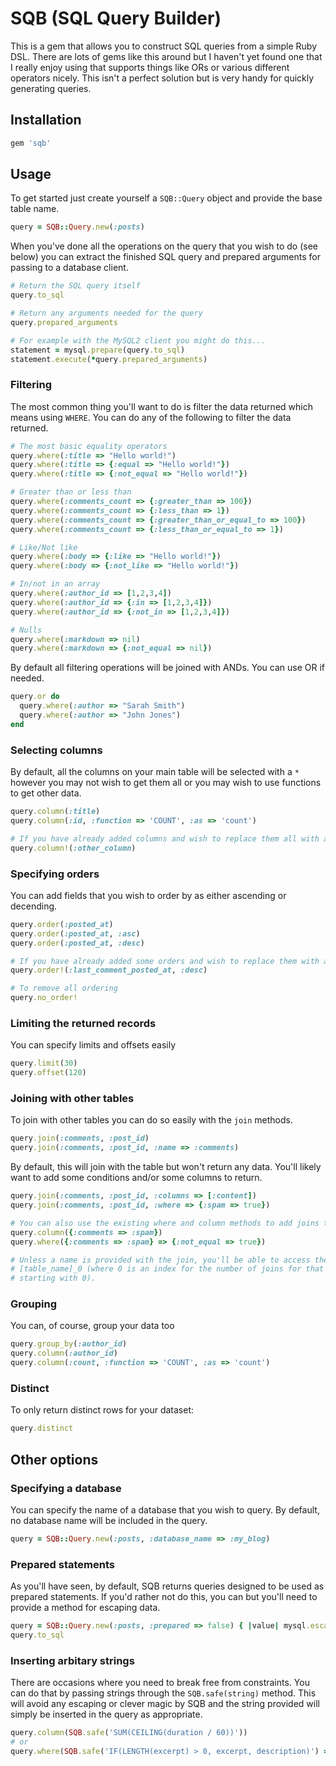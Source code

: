 # SQB (SQL Query Builder)

This is a gem that allows you to construct SQL queries from a simple Ruby DSL. There are lots of gems like this around but I haven't yet found one that I really enjoy using that supports things like ORs or various different operators nicely. This isn't a perfect solution but is very handy for quickly generating queries.

## Installation

```ruby
gem 'sqb'
```

## Usage

To get started just create yourself a `SQB::Query` object and provide the base table name.

```ruby
query = SQB::Query.new(:posts)
```

When you've done all the operations on the query that you wish to do (see below) you can extract the finished SQL query and prepared arguments for passing to a database client.

```ruby
# Return the SQL query itself
query.to_sql

# Return any arguments needed for the query
query.prepared_arguments

# For example with the MySQL2 client you might do this...
statement = mysql.prepare(query.to_sql)
statement.execute(*query.prepared_arguments)
```

### Filtering

The most common thing you'll want to do is filter the data returned which means using `WHERE`. You can do any of the following to filter the data returned.

```ruby
# The most basic equality operators
query.where(:title => "Hello world!")
query.where(:title => {:equal => "Hello world!"})
query.where(:title => {:not_equal => "Hello world!"})

# Greater than or less than
query.where(:comments_count => {:greater_than => 100})
query.where(:comments_count => {:less_than => 1})
query.where(:comments_count => {:greater_than_or_equal_to => 100})
query.where(:comments_count => {:less_than_or_equal_to => 1})

# Like/Not like
query.where(:body => {:like => "Hello world!"})
query.where(:body => {:not_like => "Hello world!"})

# In/not in an array
query.where(:author_id => [1,2,3,4])
query.where(:author_id => {:in => [1,2,3,4]})
query.where(:author_id => {:not_in => [1,2,3,4]})

# Nulls
query.where(:markdown => nil)
query.where(:markdown => {:not_equal => nil})
```

By default all filtering operations will be joined with ANDs. You can use OR if needed.

```ruby
query.or do
  query.where(:author => "Sarah Smith")
  query.where(:author => "John Jones")
end
```

### Selecting columns

By default, all the columns on your main table will be selected with a `*` however you may not wish to get them all or you may wish to use functions to get other data.

```ruby
query.column(:title)
query.column(:id, :function => 'COUNT', :as => 'count')

# If you have already added columns and wish to replace them all with a new one
query.column!(:other_column)
```

### Specifying orders

You can add fields that you wish to order by as either ascending or decending.

```ruby
query.order(:posted_at)
query.order(:posted_at, :asc)
query.order(:posted_at, :desc)

# If you have already added some orders and wish to replace them with a new field
query.order!(:last_comment_posted_at, :desc)

# To remove all ordering
query.no_order!
```

### Limiting the returned records

You can specify limits and offsets easily

```ruby
query.limit(30)
query.offset(120)
```

### Joining with other tables

To join with other tables you can do so easily with the `join` methods.

```ruby
query.join(:comments, :post_id)
query.join(:comments, :post_id, :name => :comments)
```

By default, this will join with the table but won't return any data. You'll likely want to add some conditions and/or some columns to return.

```ruby
query.join(:comments, :post_id, :columns => [:content])
query.join(:comments, :post_id, :where => {:spam => true})

# You can also use the existing where and column methods to add joins to these tables
query.column({:comments => :spam})
query.where({:comments => :spam} => {:not_equal => true})

# Unless a name is provided with the join, you'll be able to access the join as
# [table_name]_0 (where 0 is an index for the number of joins for that table
# starting with 0).
```

### Grouping

You can, of course, group your data too

```ruby
query.group_by(:author_id)
query.column(:author_id)
query.column(:count, :function => 'COUNT', :as => 'count')
```

### Distinct

To only return distinct rows for your dataset:

```ruby
query.distinct
```

## Other options

### Specifying a database

You can specify the name of a database that you wish to query. By default, no database name will be included in the query.

```ruby
query = SQB::Query.new(:posts, :database_name => :my_blog)
```

### Prepared statements

As you'll have seen, by default, SQB returns queries designed to be used as prepared statements. If you'd rather not do this, you can but you'll need to provide a method for escaping data.

```ruby
query = SQB::Query.new(:posts, :prepared => false) { |value| mysql.escape(value) }
query.to_sql
```

### Inserting arbitary strings

There are occasions where you need to break free from constraints. You can do that by passing strings through the `SQB.safe(string)` method. This will avoid any escaping or clever magic by SQB and the string provided will simply be inserted in the query as appropriate.

```ruby
query.column(SQB.safe('SUM(CEILING(duration / 60))'))
# or
query.where(SQB.safe('IF(LENGTH(excerpt) > 0, excerpt, description)') => {:equal => "Llamas!"})
```
